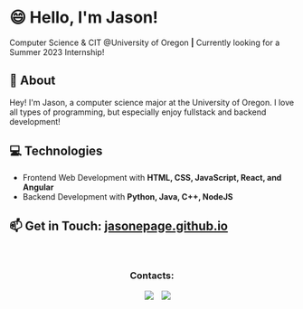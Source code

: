 # :smile: Hello, I'm Jason!
Computer Science & CIT @University of Oregon **|** Currently looking for a Summer 2023 Internship!
 
## :raising_hand: About
Hey! I'm Jason, a computer science major at the University of Oregon. I love all types of programming, but especially enjoy fullstack and backend development!

## :computer: Technologies
- Frontend Web Development with **HTML, CSS, JavaScript, React, and Angular**
- Backend Development with **Python, Java, C++, NodeJS**

## :mailbox: Get in Touch: [jasonepage.github.io](https://jasonepage.github.io)

<br>
<h3 align="center"> Contacts: </h3>
<p align="center">
  <div align="center"  class="icons-social" style="margin-left: 10px;">
        <a style="margin-left: 10px;"  target="_blank" href="https://www.linkedin.com/in/jason-page-b244b9233/">
			<img src="https://img.icons8.com/doodle/40/000000/linkedin--v2.png"></a>
        <a style="margin-left: 10px;" target="_blank" href="https://github.com/jasonepage">
		<img src="https://img.icons8.com/doodle/40/000000/github--v1.png"></a>
    </div>
</p>
